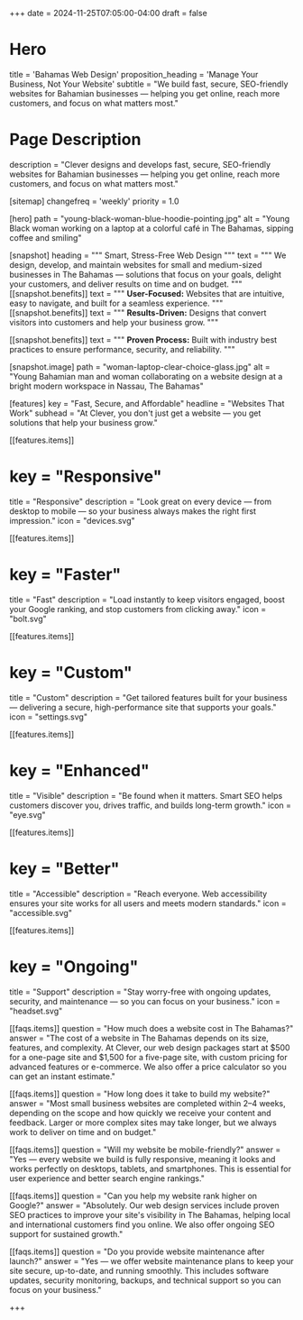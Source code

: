 +++
date = 2024-11-25T07:05:00-04:00
draft = false

# Hero
title = 'Bahamas Web Design'
proposition_heading = 'Manage Your Business, Not Your Website'
subtitle = "We build fast, secure, SEO-friendly websites for Bahamian businesses — helping you get online, reach more customers, and focus on what matters most."

# Page Description
description = "Clever designs and develops fast, secure, SEO-friendly websites for Bahamian businesses — helping you get online, reach more customers, and focus on what matters most."

[sitemap]
  changefreq = 'weekly'
  priority = 1.0

[hero]
path = "young-black-woman-blue-hoodie-pointing.jpg"
alt = "Young Black woman working on a laptop at a colorful café in The Bahamas, sipping coffee and smiling"

[snapshot]
heading = """
Smart, Stress-Free Web Design
"""
text = """
We design, develop, and maintain websites for small and medium-sized businesses in The Bahamas — solutions that focus on your goals, delight your customers, and deliver results on time and on budget.
"""
[[snapshot.benefits]]
text = """
**User-Focused:** Websites that are intuitive, easy to navigate, and built for a seamless experience.
"""
[[snapshot.benefits]]
text = """
**Results-Driven:** Designs that convert visitors into customers and help your business grow.
"""

[[snapshot.benefits]]
text = """
**Proven Process:** Built with industry best practices to ensure performance, security, and reliability.
"""

[snapshot.image]
path = "woman-laptop-clear-choice-glass.jpg"
alt = "Young Bahamian man and woman collaborating on a website design at a bright modern workspace in Nassau, The Bahamas"


[features]
key = "Fast, Secure, and Affordable"
headline = "Websites That Work"
subhead  = "At Clever, you don't just get a website — you get solutions that help your business grow."

[[features.items]]
# key = "Responsive"
title = "Responsive"
description = "Look great on every device — from desktop to mobile — so your business always makes the right first impression."
icon = "devices.svg"

[[features.items]]
# key = "Faster"
title = "Fast"
description = "Load instantly to keep visitors engaged, boost your Google ranking, and stop customers from clicking away."
icon = "bolt.svg"

[[features.items]]
# key = "Custom"
title = "Custom"
description = "Get tailored features built for your business — delivering a secure, high-performance site that supports your goals."
icon = "settings.svg"

[[features.items]]
# key = "Enhanced"
title = "Visible"
description = "Be found when it matters. Smart SEO helps customers discover you, drives traffic, and builds long-term growth."
icon = "eye.svg"


[[features.items]]
# key = "Better"
title = "Accessible"
description = "Reach everyone. Web accessibility ensures your site works for all users and meets modern standards."
icon = "accessible.svg"


[[features.items]]
# key = "Ongoing"
title = "Support"
description = "Stay worry-free with ongoing updates, security, and maintenance — so you can focus on your business."
icon = "headset.svg"

[[faqs.items]]
question = "How much does a website cost in The Bahamas?"
answer = "The cost of a website in The Bahamas depends on its size, features, and complexity. At Clever, our web design packages start at $500 for a one-page site and $1,500 for a five-page site, with custom pricing for advanced features or e-commerce. We also offer a price calculator so you can get an instant estimate."

[[faqs.items]]
question = "How long does it take to build my website?"
answer = "Most small business websites are completed within 2–4 weeks, depending on the scope and how quickly we receive your content and feedback. Larger or more complex sites may take longer, but we always work to deliver on time and on budget."

[[faqs.items]]
question = "Will my website be mobile-friendly?"
answer = "Yes — every website we build is fully responsive, meaning it looks and works perfectly on desktops, tablets, and smartphones. This is essential for user experience and better search engine rankings."

[[faqs.items]]
question = "Can you help my website rank higher on Google?"
answer = "Absolutely. Our web design services include proven SEO practices to improve your site's visibility in The Bahamas, helping local and international customers find you online. We also offer ongoing SEO support for sustained growth."

[[faqs.items]]
question = "Do you provide website maintenance after launch?"
answer = "Yes — we offer website maintenance plans to keep your site secure, up-to-date, and running smoothly. This includes software updates, security monitoring, backups, and technical support so you can focus on your business."


+++
